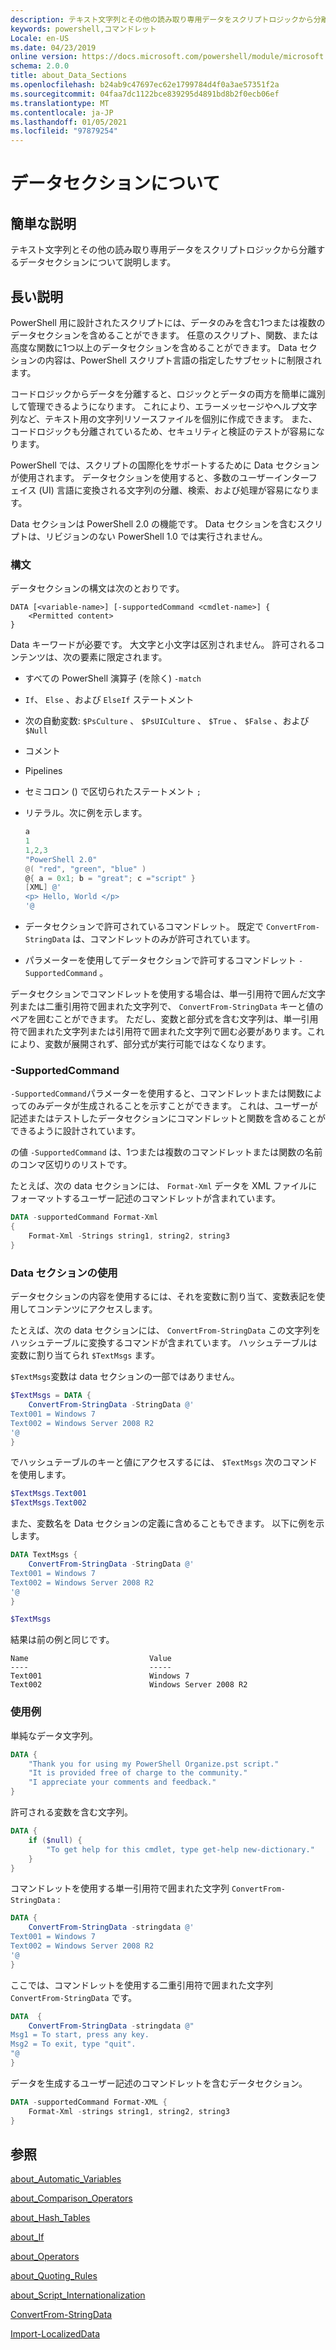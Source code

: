 ```yaml
---
description: テキスト文字列とその他の読み取り専用データをスクリプトロジックから分離するデータセクションについて説明します。
keywords: powershell,コマンドレット
Locale: en-US
ms.date: 04/23/2019
online version: https://docs.microsoft.com/powershell/module/microsoft.powershell.core/about/about_data_sections?view=powershell-7&WT.mc_id=ps-gethelp
schema: 2.0.0
title: about_Data_Sections
ms.openlocfilehash: b24ab9c47697ec62e1799784d4f0a3ae57351f2a
ms.sourcegitcommit: 04faa7dc1122bce839295d4891bd8b2f0ecb06ef
ms.translationtype: MT
ms.contentlocale: ja-JP
ms.lasthandoff: 01/05/2021
ms.locfileid: "97879254"
---
```

# <a name="about-data-sections"></a>データセクションについて

## <a name="short-description"></a>簡単な説明
テキスト文字列とその他の読み取り専用データをスクリプトロジックから分離するデータセクションについて説明します。

## <a name="long-description"></a>長い説明

PowerShell 用に設計されたスクリプトには、データのみを含む1つまたは複数のデータセクションを含めることができます。 任意のスクリプト、関数、または高度な関数に1つ以上のデータセクションを含めることができます。 Data セクションの内容は、PowerShell スクリプト言語の指定したサブセットに制限されます。

コードロジックからデータを分離すると、ロジックとデータの両方を簡単に識別して管理できるようになります。 これにより、エラーメッセージやヘルプ文字列など、テキスト用の文字列リソースファイルを個別に作成できます。 また、コードロジックも分離されているため、セキュリティと検証のテストが容易になります。

PowerShell では、スクリプトの国際化をサポートするために Data セクションが使用されます。
データセクションを使用すると、多数のユーザーインターフェイス (UI) 言語に変換される文字列の分離、検索、および処理が容易になります。

Data セクションは PowerShell 2.0 の機能です。 Data セクションを含むスクリプトは、リビジョンのない PowerShell 1.0 では実行されません。

### <a name="syntax"></a>構文

データセクションの構文は次のとおりです。

```
DATA [<variable-name>] [-supportedCommand <cmdlet-name>] {
    <Permitted content>
}
```

Data キーワードが必要です。 大文字と小文字は区別されません。 許可されるコンテンツは、次の要素に限定されます。

- すべての PowerShell 演算子 (を除く) `-match`
- `If`、 `Else` 、および `ElseIf` ステートメント
- 次の自動変数: `$PsCulture` 、 `$PsUICulture` 、 `$True` 、 `$False` 、および `$Null`
- コメント
- Pipelines
- セミコロン () で区切られたステートメント `;`
- リテラル。次に例を示します。

  ```powershell
  a
  1
  1,2,3
  "PowerShell 2.0"
  @( "red", "green", "blue" )
  @{ a = 0x1; b = "great"; c ="script" }
  [XML] @'
  <p> Hello, World </p>
  '@
  ```

- データセクションで許可されているコマンドレット。 既定で `ConvertFrom-StringData` は、コマンドレットのみが許可されています。
- パラメーターを使用してデータセクションで許可するコマンドレット `-SupportedCommand` 。

データセクションでコマンドレットを使用する場合は、単一引用符で囲んだ文字列または二重引用符で囲まれた文字列で、 `ConvertFrom-StringData` キーと値のペアを囲むことができます。 ただし、変数と部分式を含む文字列は、単一引用符で囲まれた文字列または引用符で囲まれた文字列で囲む必要があります。これにより、変数が展開されず、部分式が実行可能ではなくなります。

### <a name="-supportedcommand"></a>-SupportedCommand

`-SupportedCommand`パラメーターを使用すると、コマンドレットまたは関数によってのみデータが生成されることを示すことができます。 これは、ユーザーが記述またはテストしたデータセクションにコマンドレットと関数を含めることができるように設計されています。

の値 `-SupportedCommand` は、1つまたは複数のコマンドレットまたは関数の名前のコンマ区切りのリストです。

たとえば、次の data セクションには、 `Format-Xml` データを XML ファイルにフォーマットするユーザー記述のコマンドレットが含まれています。

```powershell
DATA -supportedCommand Format-Xml
{
    Format-Xml -Strings string1, string2, string3
}
```

### <a name="using-a-data-section"></a>Data セクションの使用

データセクションの内容を使用するには、それを変数に割り当て、変数表記を使用してコンテンツにアクセスします。

たとえば、次の data セクションには、 `ConvertFrom-StringData` この文字列をハッシュテーブルに変換するコマンドが含まれています。 ハッシュテーブルは変数に割り当てられ `$TextMsgs` ます。

`$TextMsgs`変数は data セクションの一部ではありません。

```powershell
$TextMsgs = DATA {
    ConvertFrom-StringData -StringData @'
Text001 = Windows 7
Text002 = Windows Server 2008 R2
'@
}
```

でハッシュテーブルのキーと値にアクセスするには、 `$TextMsgs` 次のコマンドを使用します。

```powershell
$TextMsgs.Text001
$TextMsgs.Text002
```

また、変数名を Data セクションの定義に含めることもできます。 以下に例を示します。

```powershell
DATA TextMsgs {
    ConvertFrom-StringData -StringData @'
Text001 = Windows 7
Text002 = Windows Server 2008 R2
'@
}

$TextMsgs
```

結果は前の例と同じです。

```Output
Name                           Value
----                           -----
Text001                        Windows 7
Text002                        Windows Server 2008 R2
```

### <a name="examples"></a>使用例

単純なデータ文字列。

```powershell
DATA {
    "Thank you for using my PowerShell Organize.pst script."
    "It is provided free of charge to the community."
    "I appreciate your comments and feedback."
}
```

許可される変数を含む文字列。

```powershell
DATA {
    if ($null) {
        "To get help for this cmdlet, type get-help new-dictionary."
    }
}
```

コマンドレットを使用する単一引用符で囲まれた文字列 `ConvertFrom-StringData` :

```powershell
DATA {
    ConvertFrom-StringData -stringdata @'
Text001 = Windows 7
Text002 = Windows Server 2008 R2
'@
}
```

ここでは、コマンドレットを使用する二重引用符で囲まれた文字列 `ConvertFrom-StringData` です。

```powershell
DATA  {
    ConvertFrom-StringData -stringdata @"
Msg1 = To start, press any key.
Msg2 = To exit, type "quit".
"@
}
```

データを生成するユーザー記述のコマンドレットを含むデータセクション。

```powershell
DATA -supportedCommand Format-XML {
    Format-Xml -strings string1, string2, string3
}
```

## <a name="see-also"></a>参照

[about_Automatic_Variables](about_Automatic_Variables.md)

[about_Comparison_Operators](about_Comparison_Operators.md)

[about_Hash_Tables](about_Hash_Tables.md)

[about_If](about_If.md)

[about_Operators](about_Operators.md)

[about_Quoting_Rules](about_Quoting_Rules.md)

[about_Script_Internationalization](about_Script_Internationalization.md)

[ConvertFrom-StringData](xref:Microsoft.PowerShell.Utility.ConvertFrom-StringData)

[Import-LocalizedData](xref:Microsoft.PowerShell.Utility.Import-LocalizedData)
